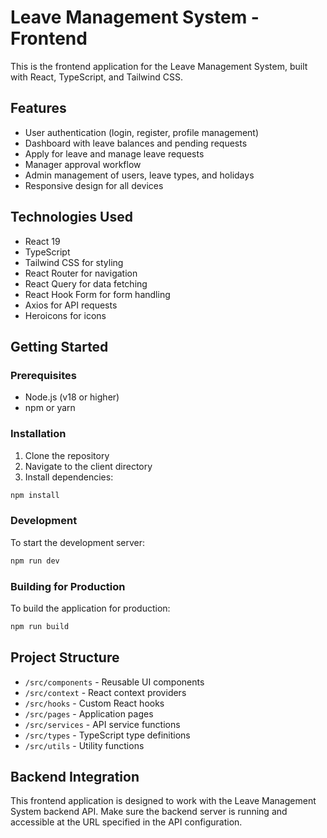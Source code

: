 # Leave Management System - Frontend

This is the frontend application for the Leave Management System, built with React, TypeScript, and Tailwind CSS.

## Features

- User authentication (login, register, profile management)
- Dashboard with leave balances and pending requests
- Apply for leave and manage leave requests
- Manager approval workflow
- Admin management of users, leave types, and holidays
- Responsive design for all devices

## Technologies Used

- React 19
- TypeScript
- Tailwind CSS for styling
- React Router for navigation
- React Query for data fetching
- React Hook Form for form handling
- Axios for API requests
- Heroicons for icons

## Getting Started

### Prerequisites

- Node.js (v18 or higher)
- npm or yarn

### Installation

1. Clone the repository
2. Navigate to the client directory
3. Install dependencies:

```bash
npm install
```

### Development

To start the development server:

```bash
npm run dev
```

### Building for Production

To build the application for production:

```bash
npm run build
```

## Project Structure

- `/src/components` - Reusable UI components
- `/src/context` - React context providers
- `/src/hooks` - Custom React hooks
- `/src/pages` - Application pages
- `/src/services` - API service functions
- `/src/types` - TypeScript type definitions
- `/src/utils` - Utility functions

## Backend Integration

This frontend application is designed to work with the Leave Management System backend API. Make sure the backend server is running and accessible at the URL specified in the API configuration.